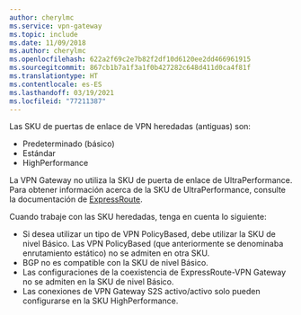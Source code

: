 ```yaml
---
author: cherylmc
ms.service: vpn-gateway
ms.topic: include
ms.date: 11/09/2018
ms.author: cherylmc
ms.openlocfilehash: 622a2f69c2e7b82f2df10d6120ee2dd466961915
ms.sourcegitcommit: 867cb1b7a1f3a1f0b427282c648d411d0ca4f81f
ms.translationtype: HT
ms.contentlocale: es-ES
ms.lasthandoff: 03/19/2021
ms.locfileid: "77211387"
---
```

Las SKU de puertas de enlace de VPN heredadas (antiguas) son:

* Predeterminado (básico)
* Estándar
* HighPerformance

La VPN Gateway no utiliza la SKU de puerta de enlace de UltraPerformance. Para obtener información acerca de la SKU de UltraPerformance, consulte la documentación de [ExpressRoute](../articles/expressroute/expressroute-about-virtual-network-gateways.md).

Cuando trabaje con las SKU heredadas, tenga en cuenta lo siguiente:

* Si desea utilizar un tipo de VPN PolicyBased, debe utilizar la SKU de nivel Básico. Las VPN PolicyBased (que anteriormente se denominaba enrutamiento estático) no se admiten en otra SKU.
* BGP no es compatible con la SKU de nivel Básico.
* Las configuraciones de la coexistencia de ExpressRoute-VPN Gateway no se admiten en la SKU de nivel Básico.
* Las conexiones de VPN Gateway S2S activo/activo solo pueden configurarse en la SKU HighPerformance.